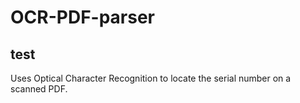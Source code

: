# OCR-PDF-parser
## test
Uses Optical Character Recognition to locate the serial number on a scanned PDF.
